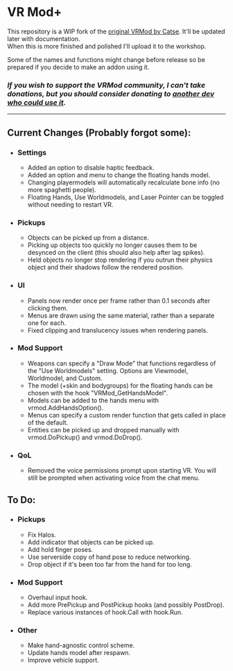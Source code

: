 # VR Mod+
This repository is a WIP fork of the [original VRMod by Catse](https://steamcommunity.com/sharedfiles/filedetails/?id=1678408548). It'll be updated later with documentation.  
When this is more finished and polished I'll upload it to the workshop.

Some of the names and functions might change before release so be prepared if you decide to make an addon using it.

### *If you wish to support the VRMod community, I can't take donations, but you should consider donating to [another dev who could use it](https://ko-fi.com/pescorrkastelina).*

---

## Current Changes (Probably forgot some):

* ### Settings
    * Added an option to disable haptic feedback.
    * Added an option and menu to change the floating hands model.
    * Changing playermodels will automatically recalculate bone info (no more spaghetti people).
    * Floating Hands, Use Worldmodels, and Laser Pointer can be toggled without needing to restart VR.

* ### Pickups
    * Objects can be picked up from a distance.
    * Picking up objects too quickly no longer causes them to be desynced on the client (this should also help after lag spikes).
    * Held objects no longer stop rendering if you outrun their physics object and their shadows follow the rendered position.

* ### UI
    * Panels now render once per frame rather than 0.1 seconds after clicking them.
    * Menus are drawn using the same material, rather than a separate one for each.
    * Fixed clipping and translucency issues when rendering panels.

* ### Mod Support
    * Weapons can specify a "Draw Mode" that functions regardless of the "Use Worldmodels" setting. Options are Viewmodel, Worldmodel, and Custom.
    * The model (+skin and bodygroups) for the floating hands can be chosen with the hook "VRMod_GetHandsModel".
    * Models can be added to the hands menu with vrmod.AddHandsOption().
    * Menus can specify a custom render function that gets called in place of the default.
    * Entities can be picked up and dropped manually with vrmod.DoPickup() and vrmod.DoDrop().

* ### QoL
    * Removed the voice permissions prompt upon starting VR. You will still be prompted when activating voice from the chat menu.


## To Do:

* ### Pickups
    * Fix Halos.
    * Add indicator that objects can be picked up.
    * Add hold finger poses.
    * Use serverside copy of hand pose to reduce networking.
    * Drop object if it's been too far from the hand for too long.

* ### Mod Support
    * Overhaul input hook.
    * Add more PrePickup and PostPickup hooks (and possibly PostDrop).
    * Replace various instances of hook.Call with hook.Run.

* ### Other
    * Make hand-agnostic control scheme.
    * Update hands model after respawn.
    * Improve vehicle support.
